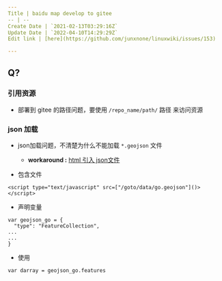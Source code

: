 ```yaml
---
Title | baidu map develop to gitee
-- | --
Create Date | `2021-02-13T03:29:16Z`
Update Date | `2022-04-10T14:29:29Z`
Edit link | [here](https://github.com/junxnone/linuxwiki/issues/153)

---
```

## Q?
### 引用资源 
- 部署到 gitee 的路径问题，要使用 `/repo_name/path/` 路径 来访问资源

### json 加载
- json加载问题，不清楚为什么不能加载 `*.geojson` 文件
  -  **workaround :** [html 引入 json文件](https://jingyan.baidu.com/article/335530dafd173619cb41c30c.html)

- 包含文件
```
<script type="text/javascript" src=["/goto/data/go.geojson"]()></script>
```
- 声明变量
```
var geojson_go = {
  "type": "FeatureCollection",
...
...
}
```
- 使用
```
var darray = geojson_go.features

```
